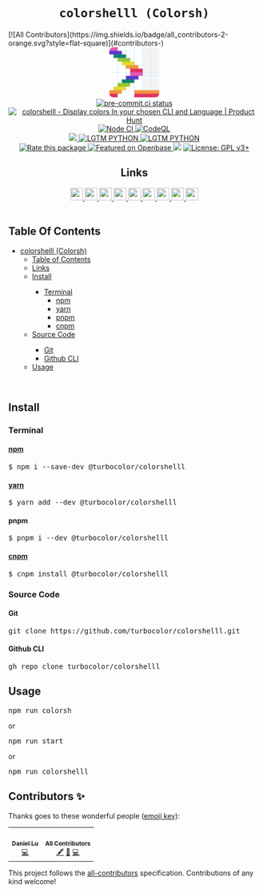 <h1 align="center"><code>colorshelll (Colorsh)</code></h1>
<!-- ALL-CONTRIBUTORS-BADGE:START - Do not remove or modify this section -->
[![All Contributors](https://img.shields.io/badge/all_contributors-2-orange.svg?style=flat-square)](#contributors-)
<!-- ALL-CONTRIBUTORS-BADGE:END -->
<div align="center">
  <img alt="colorshelll-icon" src="./favicon.png" width="100" height="100" />
</div>
<div align="center">
  <a href="https://results.pre-commit.ci/latest/github/turbocolor/colorshelll/main">
    <img alt="pre-commit.ci status" src="https://results.pre-commit.ci/badge/github/turbocolor/colorshelll/main.svg" />
  </a>
  <br />
  <a href="https://www.producthunt.com/posts/colorshelll?utm_source=badge-featured&utm_medium=badge&utm_souce=badge-colorshelll" target="_blank">
    <img src="https://api.producthunt.com/widgets/embed-image/v1/featured.svg?post_id=349114&theme=light" alt="colorshelll - Display&#0032;colors&#0032;In&#0032;your&#0032;chosen&#0032;CLI&#0032;and&#0032;Language | Product Hunt" style="width: 250px; height: 54px;" width="250" height="54" />
  </a>
  <br />
  <a href="https://github.com/turbocolor/colorshelll/actions/workflows/nodejs.yml">
    <img alt="Node CI" src="https://github.com/turbocolor/colorshelll/workflows/Node%20CI/badge.svg" />
  </a>
  <a href="https://github.com/turbocolor/colorshelll/actions/workflows/codeql-analysis.yml">
    <img alt="CodeQL" src="https://github.com/turbocolor/colorshelll/workflows/CodeQL/badge.svg" />
  </a>
  <br />
  <a href="https://gitter.im/colorshelll/community?utm_source=badge&utm_medium=badge&utm_campaign=pr-badge">
    <img src="https://badges.gitter.im/colorshelll/community.svg">
  </a>  
  <a href="https://lgtm.com/projects/g/turbocolor/colorshelll/context:python">
    <img src="https://img.shields.io/lgtm/grade/python/g/turbocolor/colorshelll.svg?logo=lgtm" alt="LGTM PYTHON">
  </a>
  <a href="https://lgtm.com/projects/g/turbocolor/colorshelll/context:javascript">
    <img src="https://img.shields.io/lgtm/grade/javascript/g/turbocolor/colorshelll.svg?logo=lgtm" alt="LGTM PYTHON">
  </a>
  <br />
  <a href="https://openbase.com/js/@turbocolor/colorshelll?utm_source=embedded&amp;utm_medium=badge&amp;utm_campaign=rate-badge">
    <img alt="Rate this package" src="https://badges.openbase.com/js/rating/@turbocolor/colorshelll.svg?style=openbase" />
  </a>
  <a href="https://openbase.com/js/@turbocolor/colorshelll?utm_source=embedded&amp;utm_medium=badge&amp;utm_campaign=rate-badge">
    <img alt="Featured on Openbase" src="https://badges.openbase.com/js/featured/@turbocolor/colorshelll.svg?style=openbase" />
  </a>
  <a href="https://codeclimate.com/github/turbocolor/colorshelll/maintainability"><img src="https://api.codeclimate.com/v1/badges/313b3ba450aea230cbe4/maintainability" /></a>
  <a href="https://www.gnu.org/licenses/gpl-3.0"><img src="https://img.shields.io/badge/License-GPL%20v3%2B-blue.svg" alt="License: GPL v3+"></a>
  <h2>Links</h2>
  <a href="https://packagephobia.com/result?p=%40turbocolor%2Fcolorshelll">
    <img src="https://packagephobia.com/favicon.ico" width="25" height="25" />
  </a>
  <a href="https://bundlephobia.com/package/@turbocolor/colorshelll@0.0.6">
    <img src="https://bundlephobia.com/favicon.ico" width="25" height="25" />
  </a>
  <a href="https://cdn.jsdelivr.net/npm/@turbocolor/colorshelll/">
    <img src="https://cdn.jsdelivr.net/favicon.ico" width="25" height="25" />
  </a>
  <a href="https://unpkg.com/browse/@turbocolor/colorshelll@0.0.6/">
    <img src="https://unpkg.com/favicon.ico" width="25" height="25" />
  </a>
  <a href="https://www.npmjs.com/package/@turbocolor/colorshelll">
    <img src="https://static.npmjs.com/1996fcfdf7ca81ea795f67f093d7f449.png" width="25" height="25" />
  </a>
  <a href="https://yarn.pm/@turbocolor/colorshelll">
    <img src="https://yarnpkg.com/favicon.svg?v=775b53071ebde4f6d738805a2d9fcb72" width="25" height="25" />
  </a> 
  <a href="https://libraries.io/npm/%40turbocolor%2Fcolorshelll">
    <img src="https://libraries.io/favicon.ico" width="25" height="25" />
  </a>
  <a href="https://npm.anvaka.com/#/view/2d/%2540turbocolor%252Fcolorshelll">
    <img src="https://user-images.githubusercontent.com/95860724/173061475-cae9cadd-0e6c-4e63-9c64-aef64ed808a9.svg" width="25" height="25" />
  </a>
  <a href="http://turbocolor.link/colorsh-gh">
    <img src="https://user-images.githubusercontent.com/95860724/173062111-7a6b20c9-1217-4b1a-b6f8-32ed62acf23e.svg" width="25" height="25" />
  </a>
</div>
<br />
<h2 id="tableofcontents">Table Of Contents</h1>
<ul>
<li><a href="#colorshelll-colorsh">colorshelll (Colorsh)</a>
<ul>
<li><a href="#table-of-contents">Table of Contents</a>
<li><a href="#links">Links</a></li>

<li><a href="#install">Install</a></li>
<ul>
<li><a href="#terminal">Terminal</a>
<ul>
<li><a href="#npmhttpswwwnpmjscompackageturbocolorcolorshelll"><a href="https://www.npmjs.com/package/@turbocolor/colorshelll">npm</a></a></li>
<li><a href="#yarnhttpsyarnpmturbocolorcolorshelll"><a href="https://yarn.pm/@turbocolor/colorshelll">yarn</a></a></li>
<li><a href="#pnpm">pnpm</a></li>
<li><a href="#cnpmhttpsnpmmirrorcompackageturbocolorcolorshelll"><a href="https://npmmirror.com/package/@turbocolor/colorshelll">cnpm</a></a></li>
</ul>
</ul>
</li>
<li><a href="#source-code">Source Code</a></li>
<ul>
<li><a href="#git">Git</a></li>
<li><a href="#github-cli">Github CLI</a></li> 
</ul>
<li><a href="#usage">Usage</a></li>
</ul>
</li>
</ul>
<br />
<h2>Install</h2>
<h3>Terminal</h3>
<h4><a href="https://www.npmjs.com/package/@turbocolor/colorshelll">npm</a></h4>
<pre>
$ npm i --save-dev @turbocolor/colorshelll
</pre>
<h4><a href="https://yarn.pm/@turbocolor/colorshelll">yarn</a></h4>
<pre>
$ yarn add --dev @turbocolor/colorshelll
</pre>
<h4>pnpm</h4>
<pre>
$ pnpm i --dev @turbocolor/colorshelll
</pre>
<h4><a href="https://npmmirror.com/package/@turbocolor/colorshelll">cnpm</a></h4>
<pre>
$ cnpm install @turbocolor/colorshelll
</pre>
<h3>Source Code</h3>
<h4>Git</h4>
<pre>
git clone https://github.com/turbocolor/colorshelll.git
</pre>
<h4>Github CLI</h4>
<pre>
gh repo clone turbocolor/colorshelll
</pre>
<h2>Usage</h2>
<pre>
npm run colorsh
</pre>
or
<pre>
npm run start
</pre>
or
<pre>
npm run colorshelll
</pre>

## Contributors ✨

Thanks goes to these wonderful people ([emoji key](https://allcontributors.org/docs/en/emoji-key)):

<!-- ALL-CONTRIBUTORS-LIST:START - Do not remove or modify this section -->
<!-- prettier-ignore-start -->
<!-- markdownlint-disable -->
<table>
  <tr>
    <td align="center"><a href="https://dwhirlpool.github.io/"><img src="https://avatars.githubusercontent.com/u/95860724?v=4?s=100" width="100px;" alt=""/><br /><sub><b>Daniel Lu</b></sub></a><br /><a href="https://github.com/turbocolor/colorshelll/commits?author=DWhirlpool" title="Code">💻</a></td>
    <td align="center"><a href="https://allcontributors.org"><img src="https://avatars.githubusercontent.com/u/46410174?v=4?s=100" width="100px;" alt=""/><br /><sub><b>All Contributors</b></sub></a><br /><a href="#content-all-contributors" title="Content">🖋</a> <a href="https://github.com/turbocolor/colorshelll/commits?author=all-contributors" title="Documentation">📖</a> <a href="https://github.com/turbocolor/colorshelll/commits?author=all-contributors" title="Code">💻</a></td>
  </tr>
</table>

<!-- markdownlint-restore -->
<!-- prettier-ignore-end -->

<!-- ALL-CONTRIBUTORS-LIST:END -->

This project follows the [all-contributors](https://github.com/all-contributors/all-contributors) specification. Contributions of any kind welcome!
